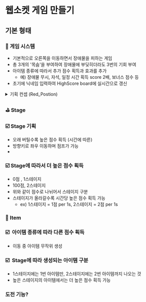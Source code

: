 # 웹소켓 게임 만들기

## 기본 형태

### 🏁 게임 시스템

- 기본적으로 오른쪽을 이동하면서 장애물을 피하는 게임
- 총 3개의 '목숨'을 부여하여 장애물에 부딪히더라도 3번의 기회 부여
- 아이템 종류에 따라서 추가 점수 획득과 효과를 추가
  - 예) 장애물 무시, 자석, 일정 시간 획득 score 2배, 보너스 점수 등
- 초기에 닉네임 입력하여 HighScore board에 실시간으로 갱신

<details>
<summary>기획 컨셉 (Red_Postion)</summary>

- 메이플스토리 디자인 리소스 사용하거나(만들거나)
- 아잉눈으로 성형시키려 쫓아온다
- [ ] 1안 : 플레이어 뒤(왼쪽에는) 아잉눈을 한 근육질 캐릭터가 쫓아간다
- [x] 2안 : 특정 패턴 피하기 게임
  - 일정 스테이지마다 등장 보스가 달리하여 일정 스코어마다 보스 변경
-

</details>

### ⛳️ Stage

### ☑️ Stage 기획

- 오래 버틸수록 높은 점수 획득 (시간에 따른)
- 방향키로 좌우 이동하며 점프가 가능
-

### ☑️ Stage에 따라서 더 높은 점수 획득

- 0점 , 1스테이지
- 100점, 2스테이지
- 위와 같이 점수로 나뉘어서 스테이지 구분
- 스테이지가 올라갈수록 시간당 높은 점수 획득 가능
  - ex) 1스테이지 = 1점 per 1s, 2스테이지 = 2점 per 1s

### 🎲 Item

### ☑️  아이템 종류에 따라 다른 점수 획득

- 이동 중 아이템 무작위 생성

### ☑️  Stage에 따라 생성되는 아이템 구분

- 1스테이지에는 1번 아이템만,
  2스테이지에는 2번 아이템까지 나오는 것
- 높은 스테이지의 아이템에서는 더 높은 점수 획득 가능

### 도전 기능?
